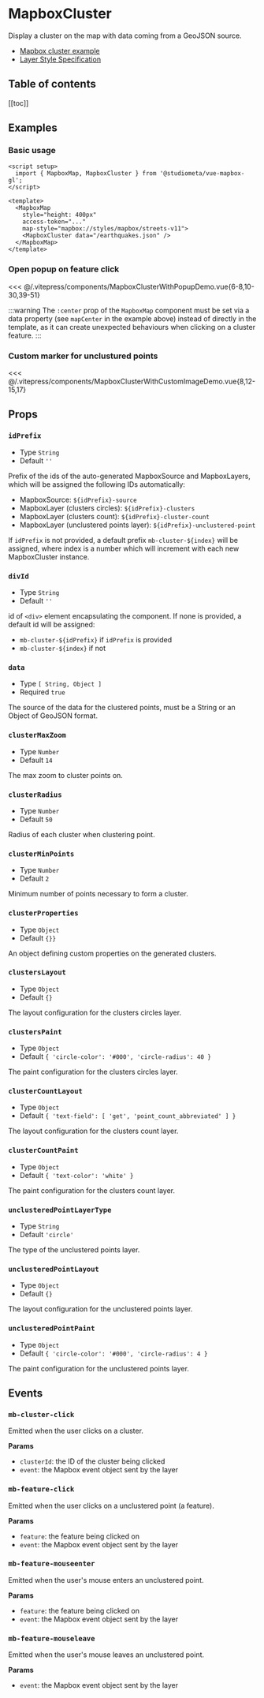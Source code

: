 <script setup>
  import { MapboxMap, MapboxCluster } from '@studiometa/vue-mapbox-gl';
  import { MapboxClusterWithPopupDemo, MapboxClusterWithCustomImageDemo } from '../../.vitepress/components/index.js';
</script>

# MapboxCluster

Display a cluster on the map with data coming from a GeoJSON source.

- [Mapbox cluster example](https://docs.mapbox.com/mapbox-gl-js/example/cluster/)
- [Layer Style Specification](https://docs.mapbox.com/mapbox-gl-js/style-spec/#layers)


<h2>Table of contents</h2>

[[toc]]

## Examples

### Basic usage

<ClientOnly>
<MapboxMap
  style="margin-top: 1em; height: 400px;"
  :access-token="MAPBOX_API_KEY"
  map-style="mapbox://styles/mapbox/streets-v11">
  <MapboxCluster data="/earthquakes.json" />
</MapboxMap>
</ClientOnly>

```vue {10}
<script setup>
  import { MapboxMap, MapboxCluster } from '@studiometa/vue-mapbox-gl';
</script>

<template>
  <MapboxMap
    style="height: 400px"
    access-token="..."
    map-style="mapbox://styles/mapbox/streets-v11">
    <MapboxCluster data="/earthquakes.json" />
  </MapboxMap>
</template>
```

### Open popup on feature click

<ClientOnly>
<MapboxClusterWithPopupDemo style="margin-top: 1em; height: 400px;" />
</ClientOnly>

<<< @/.vitepress/components/MapboxClusterWithPopupDemo.vue{6-8,10-30,39-51}

  :::warning
  The `:center` prop of the `MapboxMap` component must be set via a data property (see `mapCenter` in the example above) instead of directly in the template, as it can create unexpected behaviours when clicking on a cluster feature.
  :::

### Custom marker for unclustured points

<ClientOnly>
<MapboxClusterWithCustomImageDemo style="margin-top: 1em; height: 400px;" />
</ClientOnly>

<<< @/.vitepress/components/MapboxClusterWithCustomImageDemo.vue{8,12-15,17}

## Props

### `idPrefix`

- Type `String`
- Default `''`

Prefix of the ids of the auto-generated MapboxSource and MapboxLayers, which will be assigned the following IDs automatically:

- MapboxSource: `${idPrefix}-source`
- MapboxLayer (clusters circles): `${idPrefix}-clusters`
- MapboxLayer (clusters count): `${idPrefix}-cluster-count`
- MapboxLayer (unclustered points layer): `${idPrefix}-unclustered-point`

If `idPrefix` is not provided, a default prefix `mb-cluster-${index}` will be assigned, where index is a number which will increment with each new MapboxCluster instance.

### `divId`

- Type `String`
- Default `''`

id of `<div>` element encapsulating the component. If none is provided, a default id will be assigned:

- `mb-cluster-${idPrefix}` if `idPrefix` is provided
- `mb-cluster-${index}` if not

### `data`

- Type `[ String, Object ]`
- Required `true`

The source of the data for the clustered points, must be a String or an Object of GeoJSON format.


### `clusterMaxZoom`

- Type `Number`
- Default `14`

The max zoom to cluster points on.

### `clusterRadius`

- Type `Number`
- Default `50`

Radius of each cluster when clustering point.

### `clusterMinPoints`

- Type `Number`
- Default `2`

Minimum number of points necessary to form a cluster.

### `clusterProperties`

- Type `Object`
- Default `{}}`

An object defining custom properties on the generated clusters.

### `clustersLayout`

- Type `Object`
- Default `{}`

The layout configuration for the clusters circles layer.

### `clustersPaint`

- Type `Object`
- Default `{ 'circle-color': '#000', 'circle-radius': 40 }`

The paint configuration for the clusters circles layer.

### `clusterCountLayout`

- Type `Object`
- Default `{ 'text-field': [ 'get', 'point_count_abbreviated' ] }`

The layout configuration for the clusters count layer.

### `clusterCountPaint`

- Type `Object`
- Default `{ 'text-color': 'white' }`

The paint configuration for the clusters count layer.

### `unclusteredPointLayerType`

- Type `String`
- Default `'circle'`

The type of the unclustered points layer.

### `unclusteredPointLayout`

- Type `Object`
- Default `{}`

The layout configuration for the unclustered points layer.

### `unclusteredPointPaint`

- Type `Object`
- Default `{ 'circle-color': '#000', 'circle-radius': 4 }`

The paint configuration for the unclustered points layer.

## Events

### `mb-cluster-click`

Emitted when the user clicks on a cluster.

**Params**
- `clusterId`: the ID of the cluster being clicked
- `event`: the Mapbox event object sent by the layer

### `mb-feature-click`

Emitted when the user clicks on a unclustered point (a feature).

**Params**
- `feature`: the feature being clicked on
- `event`: the Mapbox event object sent by the layer

### `mb-feature-mouseenter`

Emitted when the user's mouse enters an unclustered point.

**Params**
- `feature`: the feature being clicked on
- `event`: the Mapbox event object sent by the layer

### `mb-feature-mouseleave`

Emitted when the user's mouse leaves an unclustered point.

**Params**
- `event`: the Mapbox event object sent by the layer
